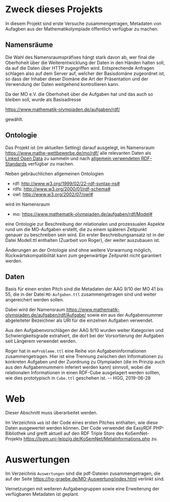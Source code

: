 # Zweck dieses Projekts

In diesem Projekt sind erste Versuche zusammengetragen, Metadaten von Aufagben
aus der Mathematikolympiade öffentlich verfügbar zu machen.

## Namensräume

Die Wahl des Namensraumspräfixes hängt stark davon ab, wer final die
Oberhoheit über die Weiterentwicklung der Daten in den Händen halten soll, da
auf die Daten über HTTP zugegriffen wird. Entsprechende Anfragen schlagen also
auf dem Server auf, welcher der Basisdomäne zugeordnet ist, so dass der
Inhaber dieser Domäne die Art der Präsentation und der Verwendung der Daten
weitgehend kontrollieren kann.

Da der MO e.V. die Oberhoheit über die Aufgaben hat und das auch so
bleiben soll, wurde als Basisadresse 

<https://www.mathematik-olympiaden.de/aufgaben/rdf/>

gewählt. 

## Ontologie 

Das Projekt ist (im aktuellen Setting) darauf ausgelegt, im Namensraum
<https://www.mathe-wettbewerbe.de/mo/rdf/> alle relevanten Daten als [Linked
Open Data](https://de.wikipedia.org/wiki/Linked_Open_Data) zu sammeln und nach
[allgemein verwendeten RDF-Standards](https://www.w3.org/RDF/) verfügbar zu
machen.

Neben gebräuchlichen allgemeinen Ontologien
* rdf: <http://www.w3.org/1999/02/22-rdf-syntax-ns#> 
* rdfs: <http://www.w3.org/2000/01/rdf-schema#> 
* owl: <http://www.w3.org/2002/07/owl#> 

wird im Namensraum
* mo: <https://www.mathematik-olympiaden.de/aufgaben/rdf/Model#>

eine Ontologie zur Beschreibung der relationalen und prozessualen Aspekte rund
um die MO-Aufgaben erstellt, die zu einem späteren Zeitpunkt genauer zu
beschreiben sein wird. Ein erster Beschreibungsansatz ist in der Datei
Modell.ttl enthalten (Zuarbeit von Roger), der weiter auszubauen ist. 

Änderungen an der Ontologie sind ohne weitere Vorwarnung möglich,
Rückwärtskompatibilität kann zum gegenwärtige Zeitpunkt nicht garantiert
werden.

## Daten

Basis für einen ersten Pitch sind die Metadaten der AAG 9/10 der MO 41 bis 55,
die in der Datei `MO-Aufgaben.ttl` zusammengetragen sind und weiter
angereichert werden sollen.

Dabei wird der Namensraum
<https://www.mathematik-olympiaden.de/aufgaben/rdf/Aufgabe/> sowie ein aus der
Aufgabennummer abgeleiteter Bezeichner als URI für die einzelnen Aufgaben
verwendet.

Aus den Aufgabenvorschlägen der AAG 9/10 wurden weiter Kategorien und
Schwierigkeitsgrade extrahiert, die dort bei der Vorsortierung der Aufgaben
seit Längerem verwendet werden.

Roger hat in `moProbleme.ttl` eine Reihe von Aufgabeninformationen
zusammengetragen. Hier ist eine Trennung zwischen den Informationen zu
konkreten Aufgaben und der Zuordnung zu Olympiaden (die im Prinzip auch aus
den Aufgabennummern inferiert werden kann) sinnvoll, wobei die relationalen
Informationen in einen RDF-Cube ausgelagert werden sollten, wie dies
prototypisch in `Cube.ttl` geschehen ist. -- HGG, 2019-06-28

# Web

Dieser Abschnitt muss überarbeitet werden. 

Im Verzeichnis `web` ist der Code eines ersten Pitches enthalten, wie diese
Daten ausgewertet werden können. Der Code verwendet die EasyRDF PHP-Bibliothek
und greift aktuell auf den RDF Triple Store des KoSemNet-Projekts
https://lsgm.uni-leipzig.de/KoSemNet/MetaInformations.php zu.

# Auswertungen

Im Verzeichnis `Auswertungen` sind die pdf-Dateien zusammengetragen, die auf
der Seite <https://hg-graebe.de/MO-Auswertung/index.html> verlinkt sind.

Vernetzungen mit weiteren Aufgabengruppen sowie eine Erweiterung der
verfügbaren Metadaten ist geplant.